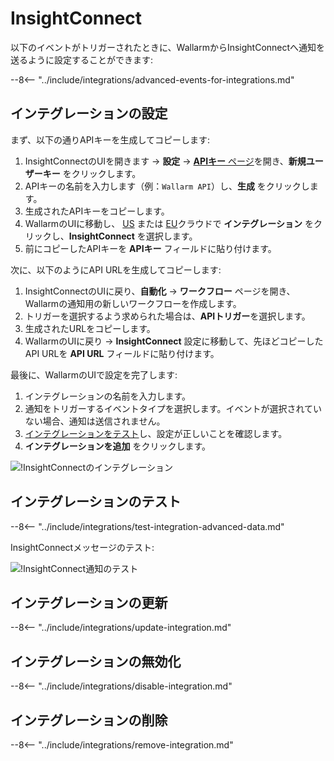# InsightConnect

以下のイベントがトリガーされたときに、WallarmからInsightConnectへ通知を送るように設定することができます:

--8<-- "../include/integrations/advanced-events-for-integrations.md"

## インテグレーションの設定

まず、以下の通りAPIキーを生成してコピーします:

1. InsightConnectのUIを開きます → **設定** → [**APIキー** ページ](https://insight.rapid7.com/platform#/apiKeyManagement)を開き、**新規ユーザーキー** をクリックします。
2. APIキーの名前を入力します（例：`Wallarm API`）し、**生成** をクリックします。
3. 生成されたAPIキーをコピーします。
4. WallarmのUIに移動し、 [US](https://us1.my.wallarm.com/integrations/) または [EU](https://my.wallarm.com/integrations/)クラウドで **インテグレーション** をクリックし、**InsightConnect** を選択します。
5. 前にコピーしたAPIキーを **APIキー** フィールドに貼り付けます。

次に、以下のようにAPI URLを生成してコピーします:

1. InsightConnectのUIに戻り、**自動化** → **ワークフロー** ページを開き、Wallarmの通知用の新しいワークフローを作成します。
2. トリガーを選択するよう求められた場合は、**APIトリガー**を選択します。
3. 生成されたURLをコピーします。
4. WallarmのUIに戻り → **InsightConnect** 設定に移動して、先ほどコピーしたAPI URLを **API URL** フィールドに貼り付けます。

最後に、WallarmのUIで設定を完了します:

1. インテグレーションの名前を入力します。
2. 通知をトリガーするイベントタイプを選択します。イベントが選択されていない場合、通知は送信されません。
3. [インテグレーションをテスト](#テスト-インテグレーション)し、設定が正しいことを確認します。
4. **インテグレーションを追加** をクリックします。

![!InsightConnectのインテグレーション](../../../images/user-guides/settings/integrations/add-insightconnect-integration.png)

## インテグレーションのテスト

--8<-- "../include/integrations/test-integration-advanced-data.md"

InsightConnectメッセージのテスト:

![!InsightConnect通知のテスト](../../../images/user-guides/settings/integrations/test-insightconnect-scope-changed.png)

## インテグレーションの更新

--8<-- "../include/integrations/update-integration.md"

## インテグレーションの無効化

--8<-- "../include/integrations/disable-integration.md"

## インテグレーションの削除

--8<-- "../include/integrations/remove-integration.md"